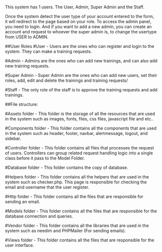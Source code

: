 This system has 1 users.
The User, Admin, Super Admin and the Staff.

Once the system detect the user type of your account entered to the form, it will redirect to the page based on your role.
To access the admin panel, you need to login. And if you want to add a new admin, you can create an account and request to whoever the super admin is, to change the usertype from USER to ADMIN.

##User Roles
#User - Users are the ones who can register and login to the system. They can make a training requests.

#Admin - Admins are the ones who can add new trainings, and can also add new training requests.

#Super Admin - Super Admin are the ones who can add new users, set their roles, add, edit and delete the trainings and training requests/

#Staff - The only role of the staff is to approve the training requests and add trainings. 

##File structure:

#Assets folder - This folder is the storage of all the resources that are used in the system such as images, fonts, files, css files, javascript file and etc..

#Components folder - This folder contains all the components that are used in the system such as header, footer, navbar, alertmessage, logout, and sidebar.

#Controller folder - This folder contains all files that processes the request of users. Controllers can group related request handling logic into a single class before it pass to the Model Folder.

#Database folder - This folder contains the copy of database.

#Helpers folder - This folder contains all the helpers that are used in the system such as checker.php. This page is responsible for checking the email and username that the user register.

#Http folder - This folder contains all the files that are responsible for sending an email.

#Models folder - This folder contains all the files that are responsible for the database connection and queries.

#Vendor folder - This folder contains all the libraries that are used in the system such as needim and PHPMailer (For sending emails).

#Views folder - This folder contains all the files that are responsible for the user interface.
